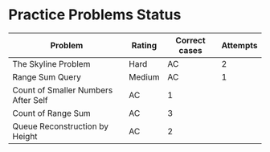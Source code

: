 # Practice Problems Status
Problem|Rating|Correct cases|Attempts
-|-|-|-
The Skyline Problem|Hard|AC|2
Range Sum Query|Medium|AC|1
Count of Smaller Numbers After Self|AC|1
Count of Range Sum|AC|3
Queue Reconstruction by Height|AC|2